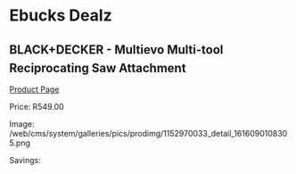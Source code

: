 
# Ebucks Dealz
## BLACK+DECKER - Multievo Multi-tool Reciprocating Saw Attachment
[Product Page](https://www.ebucks.com/web/shop/productSelected.do?prodId=1152970033&catId=717342768)

Price: R549.00

Image: /web/cms/system/galleries/pics/prodimg/1152970033_detail_1616090108305.png

Savings: 


	